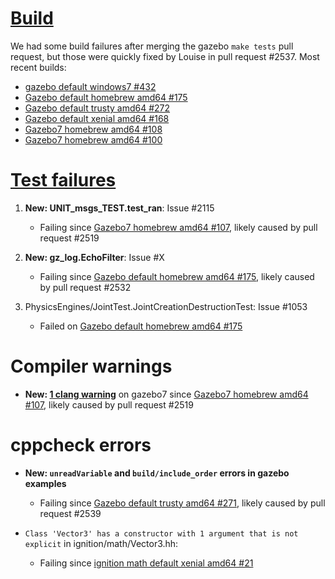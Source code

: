 # [Build](http://build.osrfoundation.org/view/BuildCopFail/)

We had some build failures after merging the gazebo `make tests` pull request, but those were quickly fixed by Louise in pull request #2537.
Most recent builds:

* [gazebo default windows7 #432](http://build.osrfoundation.org/job/gazebo-ci-default-windows7-amd64/432/)
* [Gazebo default homebrew amd64 #175](http://build.osrfoundation.org/view/BuildCopFail/job/gazebo-ci-default-homebrew-amd64/175/)
* [Gazebo default trusty amd64 #272](http://build.osrfoundation.org/view/BuildCopFail/job/gazebo-ci-default-trusty-amd64-gpu-nvidia/272/)
* [Gazebo default xenial amd64 #168](http://build.osrfoundation.org/job/gazebo-ci-default-xenial-amd64-gpu-none/168/)
* [Gazebo7 homebrew amd64 #108](http://build.osrfoundation.org/view/BuildCopFail/job/gazebo-ci-gazebo7-homebrew-amd64/108/)
* [Gazebo7 homebrew amd64 #100](http://build.osrfoundation.org/view/BuildCopFail/job/gazebo-ci-gazebo7-trusty-amd64-gpu-nvidia/100/)

# [Test failures](http://build.osrfoundation.org/view/BuildCopTests/)

1. **New: UNIT_msgs_TEST.test_ran**: Issue #2115

    * Failing since [Gazebo7 homebrew amd64 #107](http://build.osrfoundation.org/view/BuildCopFail/job/gazebo-ci-gazebo7-homebrew-amd64/107/), likely caused by pull request #2519

1. **New: gz_log.EchoFilter**: Issue #X

    * Failing since [Gazebo default homebrew amd64 #175](http://build.osrfoundation.org/view/BuildCopFail/job/gazebo-ci-default-homebrew-amd64/175/), likely caused by pull request #2532

1. PhysicsEngines/JointTest.JointCreationDestructionTest: Issue #1053

    * Failed on [Gazebo default homebrew amd64 #175](http://build.osrfoundation.org/view/BuildCopTests/job/gazebo-ci-default-homebrew-amd64/175/testReport/(root)/PhysicsEngines_JointTest/JointCreationDestructionTest_0/)

# Compiler warnings

* **New: [1 clang warning](http://build.osrfoundation.org/view/BuildCopFail/job/gazebo-ci-gazebo7-homebrew-amd64/107/warnings8Result/)** on gazebo7 since [Gazebo7 homebrew amd64 #107](http://build.osrfoundation.org/view/BuildCopFail/job/gazebo-ci-gazebo7-homebrew-amd64/107/), likely caused by pull request #2519

# cppcheck errors

* **New: `unreadVariable` and `build/include_order` errors in gazebo examples**

    * Failing since [Gazebo default trusty amd64 #271](http://build.osrfoundation.org/view/BuildCopFail/job/gazebo-ci-default-trusty-amd64-gpu-nvidia/271/cppcheckResult/), likely caused by pull request #2539

* `Class 'Vector3' has a constructor with 1 argument that is not explicit` in ignition/math/Vector3.hh:

    * Failing since [ignition math default xenial amd64 #21](http://build.osrfoundation.org/view/BuildCopTests/job/ignition_math-ci-default-xenial-amd64/21/cppcheckResult/)